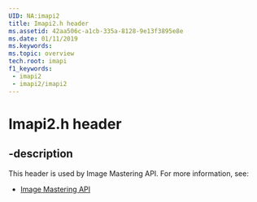 ```yaml
---
UID: NA:imapi2
title: Imapi2.h header
ms.assetid: 42aa506c-a1cb-335a-8128-9e13f3895e8e
ms.date: 01/11/2019
ms.keywords: 
ms.topic: overview
tech.root: imapi
f1_keywords:
 - imapi2
 - imapi2/imapi2
---
```


# Imapi2.h header


## -description

This header is used by Image Mastering API. For more information, see:

- [Image Mastering API](../_imapi/index.md)

